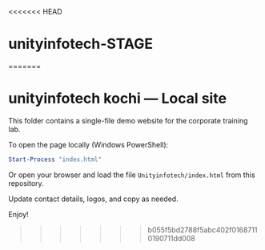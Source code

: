<<<<<<< HEAD
# unityinfotech-STAGE
=======
# unityinfotech kochi — Local site

This folder contains a single-file demo website for the corporate training lab.

To open the page locally (Windows PowerShell):

```powershell
Start-Process "index.html"
```

Or open your browser and load the file `Unityinfotech/index.html` from this repository.

Update contact details, logos, and copy as needed.

Enjoy!
>>>>>>> b055f5bd2788f5abc402f01687110190711dd008
